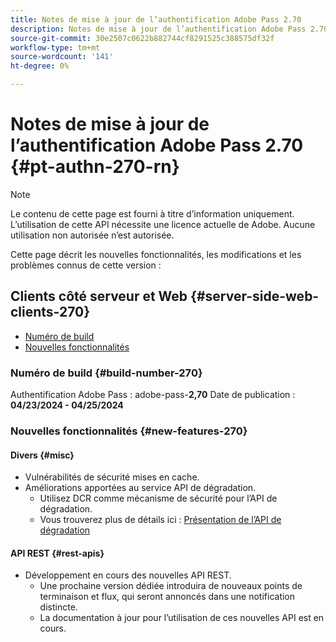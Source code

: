 ```yaml
---
title: Notes de mise à jour de l’authentification Adobe Pass 2.70
description: Notes de mise à jour de l’authentification Adobe Pass 2.70
source-git-commit: 30e2507c0622b882744cf8291525c388575df32f
workflow-type: tm+mt
source-wordcount: '141'
ht-degree: 0%

---
```


# Notes de mise à jour de l’authentification Adobe Pass 2.70 {#pt-authn-270-rn}

>[!NOTE]
>
>Le contenu de cette page est fourni à titre d’information uniquement. L’utilisation de cette API nécessite une licence actuelle de Adobe. Aucune utilisation non autorisée n’est autorisée.

Cette page décrit les nouvelles fonctionnalités, les modifications et les problèmes connus de cette version :

## Clients côté serveur et Web {#server-side-web-clients-270}

* [Numéro de build](#build-number-270)
* [Nouvelles fonctionnalités](#new-features-270)

### Numéro de build {#build-number-270}

Authentification Adobe Pass : adobe-pass-**2,70**
Date de publication : **04/23/2024 - 04/25/2024**

### Nouvelles fonctionnalités {#new-features-270}

#### Divers {#misc}

* Vulnérabilités de sécurité mises en cache.
* Améliorations apportées au service API de dégradation.
   * Utilisez DCR comme mécanisme de sécurité pour l’API de dégradation.
   * Vous trouverez plus de détails ici : [Présentation de l’API de dégradation](degradation-api-overview.md)

#### API REST {#rest-apis}

* Développement en cours des nouvelles API REST.
   * Une prochaine version dédiée introduira de nouveaux points de terminaison et flux, qui seront annoncés dans une notification distincte.
   * La documentation à jour pour l’utilisation de ces nouvelles API est en cours.
